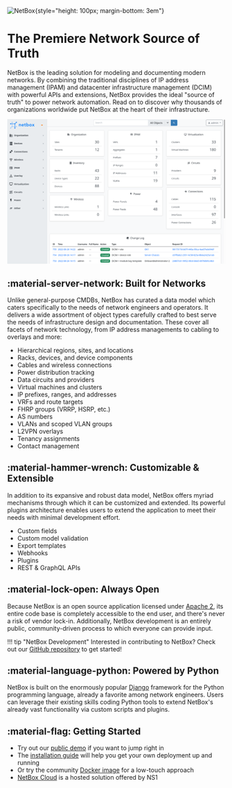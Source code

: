 ![NetBox](netbox_logo.svg "NetBox logo"){style="height: 100px; margin-bottom: 3em"}

# The Premiere Network Source of Truth

NetBox is the leading solution for modeling and documenting modern networks. By combining the traditional disciplines of IP address management (IPAM) and datacenter infrastructure management (DCIM) with powerful APIs and extensions, NetBox provides the ideal "source of truth" to power network automation. Read on to discover why thousands of organizations worldwide put NetBox at the heart of their infrastructure.

[![NetBox UI](./media/screenshots/netbox-ui.png)](./media/screenshots/netbox-ui.png)

## :material-server-network: Built for Networks

Unlike general-purpose CMDBs, NetBox has curated a data model which caters specifically to the needs of network engineers and operators. It delivers a wide assortment of object types carefully crafted to best serve the needs of infrastructure design and documentation. These cover all facets of network technology, from IP address managements to cabling to overlays and more:

* Hierarchical regions, sites, and locations
* Racks, devices, and device components
* Cables and wireless connections
* Power distribution tracking
* Data circuits and providers
* Virtual machines and clusters
* IP prefixes, ranges, and addresses
* VRFs and route targets
* FHRP groups (VRRP, HSRP, etc.)
* AS numbers
* VLANs and scoped VLAN groups
* L2VPN overlays
* Tenancy assignments
* Contact management

## :material-hammer-wrench: Customizable & Extensible

In addition to its expansive and robust data model, NetBox offers myriad mechanisms through which it can be customized and extended. Its powerful plugins architecture enables users to extend the application to meet their needs with minimal development effort.

* Custom fields
* Custom model validation
* Export templates
* Webhooks
* Plugins
* REST & GraphQL APIs

## :material-lock-open: Always Open

Because NetBox is an open source application licensed under [Apache 2](https://www.apache.org/licenses/LICENSE-2.0.html), its entire code base is completely accessible to the end user, and there's never a risk of vendor lock-in. Additionally, NetBox development is an entirely public, community-driven process to which everyone can provide input.

!!! tip "NetBox Development"
    Interested in contributing to NetBox? Check out our [GitHub repository](https://github.com/netbox-community/netbox) to get started!

## :material-language-python: Powered by Python

NetBox is built on the enormously popular [Django](http://www.djangoproject.com/) framework for the Python programming language, already a favorite among network engineers. Users can leverage their existing skills coding Python tools to extend NetBox's already vast functionality via custom scripts and plugins.

## :material-flag: Getting Started

* Try out our [public demo](https://demo.netbox.dev/) if you want to jump right in
* The [installation guide](./installation/index.md) will help you get your own deployment up and running
* Or try the community [Docker image](https://github.com/netbox-community/netbox-docker) for a low-touch approach
* [NetBox Cloud](https://www.getnetbox.io/) is a hosted solution offered by NS1
